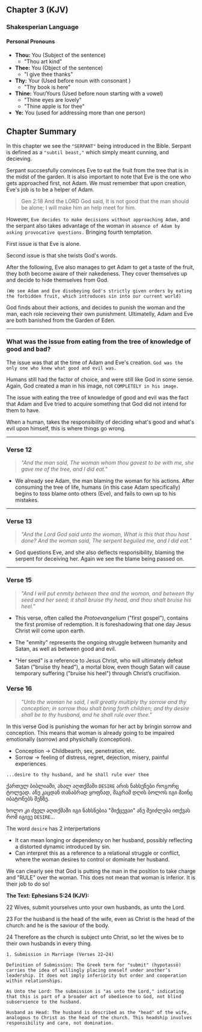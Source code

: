 ## Chapter 3 (KJV)

### Shakesperian Language

#### Personal Pronouns 

*   **Thou:** You (Subject of the sentence)
    *   "Thou art kind" 
*   **Thee:** You (Object of the sentence)
    *   "I give thee thanks" 
*   **Thy:** Your (Used before noun with consonant )
    *   "Thy book is here" 
*   **Thine:** Your/Yours (Used before noun starting with a vowel)
    * "Thine eyes are lovely"
    * "Thine apple is for thee"
*   **Ye:** You (used for addressing more than one person)

## Chapter Summary 

In this chapter we see the `"SERPANT"` being introduced in the Bible. Serpant is defined as a `"subtil beast,"` which simply meant cunning, and decieving. 

Serpant succsesfully convinces Eve to eat the fruit from the tree that is in the midst of the garden. It is also important to note that Eve is the one who gets approached first, not Adam. We must remember that upon creation, Eve's job is to be a helper of Adam. 

> Gen 2:18 And the LORD God said, It is not good that the man should be alone; I will make him an help meet for him.

However, `Eve decides to make decisions without approaching Adam,` and the serpant also takes advantage of the woman in `absence of Adam by asking provocative questions.` Bringing fourth temptation. 

First issue is that Eve is alone. 

Second issue is that she twists God's words.

After the following, Eve also manages to get Adam to get a taste of the fruit, they both become aware of their nakedeness. They cover themselves up and decide to hide themselves from God. 

`(We see Adam and Eve disobeying God's strictly given orders by eating the forbidden fruit, which introduces sin into our current world)`

God finds about their actions, and decides to punish the woman and the man, each role recieveing their own punishment. Ultimatelly, Adam and Eve are both banished from the Garden of Eden. 

---
### What was the issue from eating from the tree of knowledge of good and bad? 

The issue was that at the time of Adam and Eve's creation. `God was the only one who knew what good and evil was.`

 Humans still had the factor of choice, and were still like God in some sense. Again, God created a man in his image, not `COMPLETELY in his image.` 
 
 The issue with eating the tree of knowledge of good and evil was the fact that Adam and Eve tried to acquire something that God did not intend for them to have. 

When a human, takes the responsibility of deciding what's good and what's evil upon himself, this is where things go wrong. 






---
### **Verse 12**
> *"And the man said, The woman whom thou gavest to be with me, she gave me of the tree, and I did eat."*

- We already see Adam, the man blaming the woman for his actions. After consuming the tree of life, humans (in this case Adam specifically) begins to toss blame onto others (Eve), and fails to own up to his mistakes. 
---

### **Verse 13**
> *"And the Lord God said unto the woman, What is this that thou hast done? And the woman said, The serpent beguiled me, and I did eat."*

- God questions Eve, and she also deflects responsibility, blaming the serpent for deceiving her. Again we see the blame being passed on. 
---

### **Verse 15**
> *"And I will put enmity between thee and the woman, and between thy seed and her seed; it shall bruise thy head, and thou shalt bruise his heel."*


- This verse, often called the *Protoevangelium* ("first gospel"), contains the first promise of redemption. It is foreshadowing that one day Jesus Christ will come upon earth.
- The "enmity" represents the ongoing struggle between humanity and Satan, as well as between good and evil.

- "Her seed" is a reference to Jesus Christ, who will ultimately defeat Satan ("bruise thy head"), a mortal blow, even though Satan will cause temporary suffering ("bruise his heel") through Christ’s crucifixion.

### **Verse 16**
> *"Unto the woman he said, I will greatly multiply thy sorrow and thy conception; in sorrow thou shalt bring forth children; and thy desire shall be to thy husband, and he shall rule over thee."*

In this verse God is punishing the woman for her act by bringin sorrow and conception. This means that woman is already going to be impaired emotionally (sorrow) and physichally (conception). 

* Conception -> Childbearth, sex, penetration, etc. 
* Sorrow -> feeling of distress, regret, dejection, misery, painful experiences 




`...desire to thy husband, and he shall rule over thee`

ქართულ ბიბლიაში, ახალ აღთქმაში `DESIRE` არის ნახსენები როგორც ტოლვად. ანუ კაცდან თანაბრად ყოფნად, მაგრამ დღის ბოლოს იგი მაინც იბატონებს შენზე. 

ხოლო კი ძველ აღთქმაში იგი ნახსნებია "მიქცევაი" ანუ შეიძლება ითქვას რომ იგივე `DESIRE`...

The word `desire` has 2 interpertations 

*  It can mean longing or dependency on her husband, possibly reflecting a distorted dynamic introduced by sin.
* Can interpret this as a reference to a relational struggle or conflict, where the woman desires to control or dominate her husband.


We can clearly see that God is putting the man in the position to take charge and "RULE" over the woman. This does not mean that woman is inferior. It is their job to do so! 

**The Text: Ephesians 5:24 (KJV):**

22 Wives, submit yourselves unto your own husbands, as unto the Lord.

23 For the husband is the head of the wife, even as Christ is the head of the church: and he is the saviour of the body.

24 Therefore as the church is subject unto Christ, so let the wives be to their own husbands in every thing.

```
1. Submission in Marriage (Verses 22–24)

Definition of Submission: The Greek term for "submit" (hypotassō) carries the idea of willingly placing oneself under another’s leadership. It does not imply inferiority but order and cooperation within relationships.

As Unto the Lord: The submission is "as unto the Lord," indicating that this is part of a broader act of obedience to God, not blind subservience to the husband.

Husband as Head: The husband is described as the "head" of the wife, analogous to Christ as the head of the church. This headship involves responsibility and care, not domination.



```
